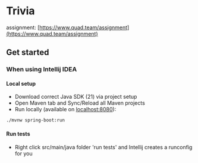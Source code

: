 # Trivia

assignment: [https://www.quad.team/assignment](https://www.quad.team/assignment)

## Get started

### When using Intellij IDEA

#### Local setup
- Download correct Java SDK (21) via project setup
- Open Maven tab and Sync/Reload all Maven projects
- Run locally (available on [localhost:8080](localhost:8080)):
```bash
./mvnw spring-boot:run
```


#### Run tests
- Right click src/main/java folder 'run tests' and Intellij creates a runconfig for you
